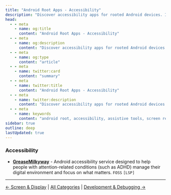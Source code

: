 ```yaml
---
title: "Android Root Apps - Accessibility"
description: "Discover accessibility apps for rooted Android devices. Improve usability with automation, screen readers, input control, and custom interactions for better access."
head:
  - - meta
    - name: og:title
      content: "Android Root Apps - Accessibility"
  - - meta
    - name: og:description
      content: "Discover accessibility apps for rooted Android devices. Improve usability with automation, screen readers, input control, and custom interactions for better access."
  - - meta
    - name: og:type
      content: "article"
  - - meta
    - name: twitter:card
      content: "summary"
  - - meta
    - name: twitter:title
      content: "Android Root Apps - Accessibility"
  - - meta
    - name: twitter:description
      content: "Discover accessibility apps for rooted Android devices. Improve usability with automation, screen readers, input control, and custom interactions for better access."
  - - meta
    - name: keywords
      content: "android root, accessibility, assistive tools, screen reader, automation, accessibility apps, rooted apps"
sidebar: true
outline: deep
lastUpdated: true
---
```


### Accessibility

- **[GreaseMilkyway](https://play.google.com/store/apps/details?id=net.kollnig.greasemilkyway)** - Android accessibility service designed to help people with attention-related conditions (such as ADHD) manage their digital environment and focus on what matters. `FOSS` `[LSP]`

---
[← Screen & Display](./screen-and-display.md) | [All Categories](./index.md) | [Development & Debugging →](./development-and-debugging.md)
